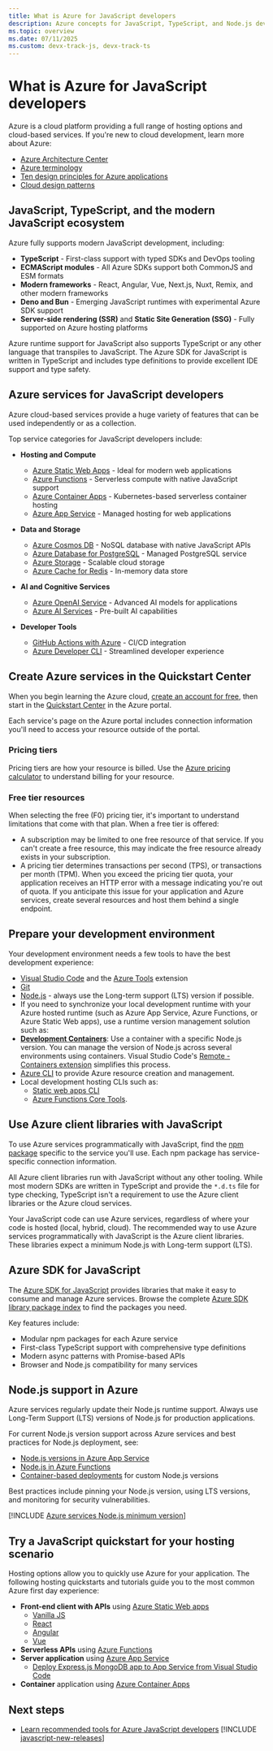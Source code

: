 ```yaml
---
title: What is Azure for JavaScript developers
description: Azure concepts for JavaScript, TypeScript, and Node.js developers. 
ms.topic: overview
ms.date: 07/11/2025
ms.custom: devx-track-js, devx-track-ts
---
```


# What is Azure for JavaScript developers

Azure is a cloud platform providing a full range of hosting options and cloud-based services. If you're new to cloud development, learn more about Azure:

* [Azure Architecture Center](/azure/architecture/) 
* [Azure terminology](/azure/cloud-adoption-framework/ready/considerations/fundamental-concepts)
* [Ten design principles for Azure applications](/azure/architecture/guide/design-principles/)
* [Cloud design patterns](/azure/architecture/patterns/)

## JavaScript, TypeScript, and the modern JavaScript ecosystem

Azure fully supports modern JavaScript development, including:

* **TypeScript** - First-class support with typed SDKs and DevOps tooling
* **ECMAScript modules** - All Azure SDKs support both CommonJS and ESM formats
* **Modern frameworks** - React, Angular, Vue, Next.js, Nuxt, Remix, and other modern frameworks
* **Deno and Bun** - Emerging JavaScript runtimes with experimental Azure SDK support
* **Server-side rendering (SSR)** and **Static Site Generation (SSG)** - Fully supported on Azure hosting platforms

Azure runtime support for JavaScript also supports TypeScript or any other language that transpiles to JavaScript. The Azure SDK for JavaScript is written in TypeScript and includes type definitions to provide excellent IDE support and type safety.

## Azure services for JavaScript developers

Azure cloud-based services provide a huge variety of features that can be used independently or as a collection.

Top service categories for JavaScript developers include:

* **Hosting and Compute**
  * [Azure Static Web Apps](../intro/hosting-apps-on-azure.md) - Ideal for modern web applications
  * [Azure Functions](/azure/azure-functions/functions-reference-node) - Serverless compute with native JavaScript support
  * [Azure Container Apps](/azure/container-apps) - Kubernetes-based serverless container hosting
  * [Azure App Service](/azure/app-service/quickstart-nodejs) - Managed hosting for web applications

* **Data and Storage**
  * [Azure Cosmos DB](/azure/cosmos-db/nosql/quickstart-nodejs) - NoSQL database with native JavaScript APIs
  * [Azure Database for PostgreSQL](/azure/postgresql/) - Managed PostgreSQL service
  * [Azure Storage](/azure/storage/blobs/storage-quickstart-blobs-nodejs) - Scalable cloud storage
  * [Azure Cache for Redis](/azure/azure-cache-for-redis/cache-nodejs-get-started) - In-memory data store

* **AI and Cognitive Services**
  * [Azure OpenAI Service](/azure/ai-services/openai/quickstart?tabs=javascript) - Advanced AI models for applications
  * [Azure AI Services](/azure/ai-services/multi-service-resource?tabs=nodejs) - Pre-built AI capabilities

* **Developer Tools**
  * [GitHub Actions with Azure](/azure/developer/github/github-actions) - CI/CD integration
  * [Azure Developer CLI](/azure/developer/azure-developer-cli/overview) - Streamlined developer experience

## Create Azure services in the Quickstart Center

When you begin learning the Azure cloud,  [create an account for free](https://azure.microsoft.com/free/?WT.mc_id=A261C142F), then start in the [Quickstart Center](https://portal.azure.com/#blade/Microsoft_Azure_Resources/QuickstartCenterBlade) in the Azure portal.

Each service's page on the Azure portal includes connection information you'll need to access your resource outside of the portal. 

### Pricing tiers

Pricing tiers are how your resource is billed. Use the [Azure pricing calculator](https://azure.microsoft.com/pricing/calculator) to understand billing for your resource. 

### Free tier resources

When selecting the free (F0) pricing tier, it's important to understand limitations that come with that plan. When a free tier is offered:

* A subscription may be limited to one free resource of that service. If you can't create a free resource, this may indicate the free resource already exists in your subscription.
* A pricing tier determines transactions per second (TPS), or transactions per month (TPM). When you exceed the pricing tier quota, your application receives an HTTP error with a message indicating you're out of quota. If you anticipate this issue for your application and Azure services, create several resources and host them behind a single endpoint. 

## Prepare your development environment

Your development environment needs a few tools to have the best development experience:

* [Visual Studio Code](https://code.visualstudio.com/) and the [Azure Tools](https://marketplace.visualstudio.com/items?itemName=ms-vscode.vscode-node-azure-pack) extension
* [Git](https://git-scm.com/)
* [Node.js](https://nodejs.org/en/) - always use the Long-term support (LTS) version if possible. 
* If you need to synchronize your local development runtime with your Azure hosted runtime (such as Azure App Service, Azure Functions, or Azure Static Web apps), use a runtime version management solution such as:
* [**Development Containers**](https://containers.dev/): Use a container with a specific Node.js version. You can manage the version of Node.js across several environments using containers. Visual Studio Code's [Remote - Containers extension](https://marketplace.visualstudio.com/items?itemName=ms-vscode-remote.remote-containers) simplifies this process.
* [Azure CLI](/cli/azure/install-azure-cli) to provide Azure resource creation and management. 
* Local development hosting CLIs such as: 
  * [Static web apps CLI](https://github.com/Azure/static-web-apps-cli)
  * [Azure Functions Core Tools](https://github.com/Azure/azure-functions-core-tools).

## Use Azure client libraries with JavaScript

To use Azure services programmatically with JavaScript, find the [npm package](azure-sdk-library-package-index.md) specific to the service you'll use. Each npm package has service-specific connection information.

All Azure client libraries run with JavaScript without any other tooling. While most modern SDKs are written in TypeScript and provide the `*.d.ts` file for type checking, TypeScript isn't a requirement to use the Azure client libraries or the Azure cloud services. 

Your JavaScript code can use Azure services, regardless of where your code is hosted (local, hybrid, cloud). The recommended way to use Azure services programmatically with JavaScript is the Azure client libraries. These libraries expect a minimum Node.js with Long-term support (LTS).

## Azure SDK for JavaScript

The [Azure SDK for JavaScript](https://github.com/Azure/azure-sdk-for-js) provides libraries that make it easy to consume and manage Azure services. Browse the complete [Azure SDK library package index](azure-sdk-library-package-index.md) to find the packages you need.

Key features include:
* Modular npm packages for each Azure service
* First-class TypeScript support with comprehensive type definitions
* Modern async patterns with Promise-based APIs
* Browser and Node.js compatibility for many services

## Node.js support in Azure

Azure services regularly update their Node.js runtime support. Always use Long-Term Support (LTS) versions of Node.js for production applications. 

For current Node.js version support across Azure services and best practices for Node.js deployment, see:
* [Node.js versions in Azure App Service](/azure/app-service/configure-language-nodejs)
* [Node.js in Azure Functions](/azure/azure-functions/functions-reference-node)
* [Container-based deployments](../intro/hosting-apps-on-azure.md) for custom Node.js versions

Best practices include pinning your Node.js version, using LTS versions, and monitoring for security vulnerabilities.

[!INCLUDE [Azure services Node.js minimum version](includes/nodejs-runtime-for-azure-services.md)]

## Try a JavaScript quickstart for your hosting scenario

Hosting options allow you to quickly use Azure for your application. The following hosting quickstarts and tutorials guide you to the most common Azure first day experience:

* **Front-end client with APIs** using [Azure Static Web apps](/azure/static-web-apps/)
    * [Vanilla JS](/azure/static-web-apps/getting-started?tabs=vanilla-javascript)
    * [React](/azure/static-web-apps/getting-started?tabs=react)
    * [Angular](/azure/static-web-apps/getting-started?tabs=angular)
    * [Vue](/azure/static-web-apps/getting-started?tabs=vue)
* **Serverless APIs** using [Azure Functions](/azure/azure-functions/)
* **Server application** using [Azure App Service](/azure/app-service/) 
    * [Deploy Express.js MongoDB app to App Service from Visual Studio Code](/azure/app-service/tutorial-nodejs-mongodb-app?tabs=azure-portal%2Cterminal-bash%2Cvscode-deploy%2Cdeploy-instructions-azportal%2Cdeploy-zip-linux-mac%2Cdeploy-instructions--zip-azcli)
* **Container** application using [Azure Container Apps](/azure/container-apps/quickstart-code-to-cloud?tabs=bash%2Cjavascript&pivots=with-dockerfile)

## Next steps

* [Learn recommended tools for Azure JavaScript developers](node-azure-tools.md)
[!INCLUDE [javascript-new-releases](includes/javascript-at-microsoft/bullet.md)]